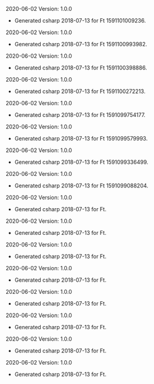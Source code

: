 2020-06-02 Version: 1.0.0
- Generated csharp 2018-07-13 for Ft 1591101009236.

2020-06-02 Version: 1.0.0
- Generated csharp 2018-07-13 for Ft 1591100993982.

2020-06-02 Version: 1.0.0
- Generated csharp 2018-07-13 for Ft 1591100398886.

2020-06-02 Version: 1.0.0
- Generated csharp 2018-07-13 for Ft 1591100272213.

2020-06-02 Version: 1.0.0
- Generated csharp 2018-07-13 for Ft 1591099754177.

2020-06-02 Version: 1.0.0
- Generated csharp 2018-07-13 for Ft 1591099579993.

2020-06-02 Version: 1.0.0
- Generated csharp 2018-07-13 for Ft 1591099336499.

2020-06-02 Version: 1.0.0
- Generated csharp 2018-07-13 for Ft 1591099088204.

2020-06-02 Version: 1.0.0
- Generated csharp 2018-07-13 for Ft.

2020-06-02 Version: 1.0.0
- Generated csharp 2018-07-13 for Ft.

2020-06-02 Version: 1.0.0
- Generated csharp 2018-07-13 for Ft.

2020-06-02 Version: 1.0.0
- Generated csharp 2018-07-13 for Ft.

2020-06-02 Version: 1.0.0
- Generated csharp 2018-07-13 for Ft.

2020-06-02 Version: 1.0.0
- Generated csharp 2018-07-13 for Ft.

2020-06-02 Version: 1.0.0
- Generated csharp 2018-07-13 for Ft.

2020-06-02 Version: 1.0.0
- Generated csharp 2018-07-13 for Ft.


